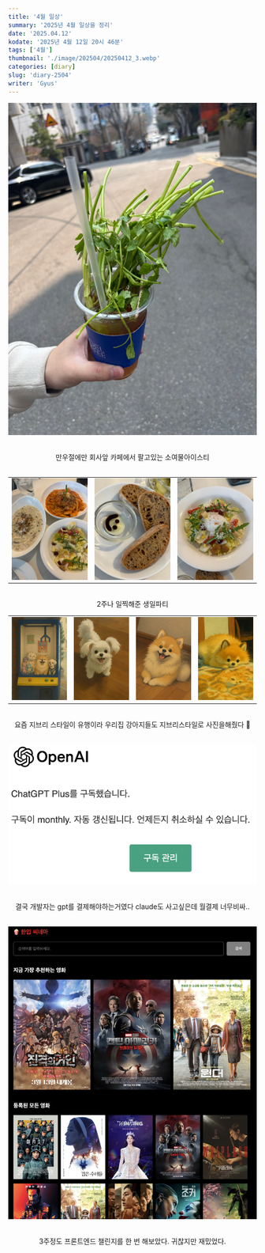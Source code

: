 ```yaml
---
title: '4월 일상'
summary: '2025년 4월 일상을 정리'
date: '2025.04.12'
kodate: '2025년 4월 12일 20시 46분'
tags: ['4월']
thumbnail: './image/202504/20250412_3.webp'
categories: [diary]
slug: 'diary-2504'
writer: 'Gyus'
---
```


![소여물아이스티](./image/202504/20250401_1.webp)

<br>

<div style='text-align:center'>
  만우절에만 회사앞 카페에서 팔고있는 소여물아이스티
</div>

<br>

<table>
  <tr>
    <td><img src="./image/202504/20250406_1.webp" alt="이미지1"/></td>
    <td><img src="./image/202504/20250406_2.webp" alt="이미지2"/></td>
    <td><img src="./image/202504/20250406_3.webp" alt="이미지3"/></td>
  </tr>
</table>

<br>

<div style='text-align:center'>
  2주나 일찍해준 생일파티
</div>

<table>
  <tr>
    <td><img src="./image/202504/20250412_1.webp" alt="이미지1"/></td>
    <td><img src="./image/202504/20250412_2.webp" alt="이미지2"/></td>
    <td><img src="./image/202504/20250412_3.webp" alt="이미지3"/></td>
    <td><img src="./image/202504/20250412_4.webp" alt="이미지3"/></td>
  </tr>
</table>

<br>
<div style='text-align:center'>
  요즘 지브리 스타일이 유행이라 우리집 강아지들도 지브리스타일로 사진을해줬다 🐶
</div>

<br>

![gpt](./image/202504/20250413_5.webp)

<br>

<div style='text-align:center'>
  결국 개발자는 gpt를 결제해야하는거였다
  claude도 사고싶은데 월결제 너무비싸..
</div>

<br>

![challenge](./image/202504/20250417_1.webp)

<br>
<div style='text-align:center'>
  3주정도 프론트엔드 챌린지를 한 번 해보았다. 귀찮지만 재밌었다.
</div>
